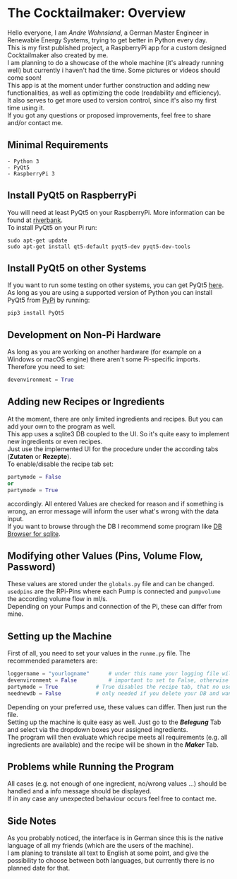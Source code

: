 # The Cocktailmaker: Overview

Hello everyone, I am *Andre Wohnsland*, a German Master Engineer in Renewable Energy Systems, trying to get better in Python every day.\
This is my first published project, a RaspberryPi app for a custom designed Cocktailmaker also created by me.\
I am planning to do a showcase of the whole machine (it's already running well) but currently i haven't had the time. Some pictures or videos should come soon!\
This app is at the moment under further construction and adding new functionalities, as well as optimizing the code (readability and efficiency).\
It also serves to get more used to version control, since it's also my first time using it.\
If you got any questions or proposed improvements, feel free to share and/or contact me.

## Minimal Requirements

```
- Python 3
- PyQt5
- RaspberryPi 3
```

## Install PyQt5 on RaspberryPi

You will need at least PyQt5 on your RaspberryPi. More information can be found at [riverbank](https://riverbankcomputing.com/software/pyqt/intro).\
To install PyQt5 on your Pi run:
```
sudo apt-get update
sudo apt-get install qt5-default pyqt5-dev pyqt5-dev-tools
```

## Install PyQt5 on other Systems

If you want to run some testing on other systems, you can get PyQt5 [here](https://www.riverbankcomputing.com/software/pyqt/download5).\
As long as you are using a supported version of Python you can install PyQt5 from [PyPi](https://pypi.org/project/PyQt5/) by running:
```
pip3 install PyQt5
```

## Development on Non-Pi Hardware

As long as you are working on another hardware (for example on a Windows or macOS engine) there aren't some Pi-specific imports.
Therefore you need to set:
```python
devenvironment = True
```

## Adding new Recipes or Ingredients

At the moment, there are only limited ingredients and recipes. But you can add your own to the program as well.\
This app uses a sqlite3 DB coupled to the UI. So it's quite easy to implement new ingredients or even recipes.\
Just use the implemented UI for the procedure under the according tabs (**Zutaten** or **Rezepte**).\
To enable/disable the recipe tab set:
```python
partymode = False
or
partymode = True
```
accordingly.
All entered Values are checked for reason and if something is wrong, an error message will inform the user what's wrong with the data input.\
If you want to browse through the DB I recommend some program like [DB Browser for sqlite](https://sqlitebrowser.org/).

## Modifying other Values (Pins, Volume Flow, Password)

These values are stored under the `globals.py` file and can be changed. `usedpins` are the RPi-Pins where each Pump is connected and `pumpvolume` the according volume flow in ml/s.\
Depending on your Pumps and connection of the Pi, these can differ from mine.

## Setting up the Machine

First of all, you need to set your values in the `runme.py` file. The recommended parameters are:
```python
loggername = "yourlogname"		# under this name your logging file will be saved
devenvironment = False			# important to set to False, otherwise the GPIO-commands dont work
partymode = True			# True disables the recipe tab, that no user can change it
neednewdb = False			# only needed if you delete your DB and want to set up new one
```
Depending on your preferred use, these values can differ. Then just run the file.\
Setting up the machine is quite easy as well. Just go to the ***Belegung*** Tab and select via the dropdown boxes your assigned ingredients.\
The program will then evaluate which recipe meets all requirements (e.g. all ingredients are available) and the recipe will be shown in the ***Maker*** Tab.

## Problems while Running the Program

All cases (e.g. not enough of one ingredient, no/wrong values ...) should be handled and a info message should be displayed.\
If in any case any unexpected behaviour occurs feel free to contact me. 

## Side Notes

As you probably noticed, the interface is in German since this is the native language of all my friends (which are the users of the machine).\
I am planing to translate all text to English at some point, and give the possibility to choose between both languages, but currently there is no planned date for that.